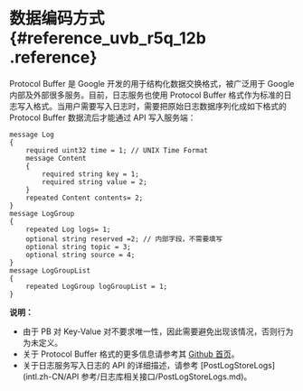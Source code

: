 # 数据编码方式 {#reference_uvb_r5q_12b .reference}

Protocol Buffer 是 Google 开发的用于结构化数据交换格式，被广泛用于 Google 内部及外部很多服务。目前，日志服务也使用 Protocol Buffer 格式作为标准的日志写入格式。当用户需要写入日志时，需要把原始日志数据序列化成如下格式的 Protocol Buffer 数据流后才能通过 API 写入服务端：

```
message Log
{
    required uint32 time = 1; // UNIX Time Format
    message Content
    {
        required string key = 1;
        required string value = 2;
    }
    repeated Content contents= 2;
}
message LogGroup
{
    repeated Log logs= 1;
    optional string reserved =2; // 内部字段，不需要填写
    optional string topic = 3;
    optional string source = 4;
}
message LogGroupList
{
    repeated LogGroup logGroupList = 1;
}
```

**说明：** 

-   由于 PB 对 Key-Value 对不要求唯一性，因此需要避免出现该情况，否则行为为未定义。
-   关于 Protocol Buffer 格式的更多信息请参考其 [Github 首页](https://github.com/google/protobuf)。
-   关于日志服务写入日志的 API 的详细描述，请参考 [PostLogStoreLogs](intl.zh-CN/API 参考/日志库相关接口/PostLogStoreLogs.md)。

